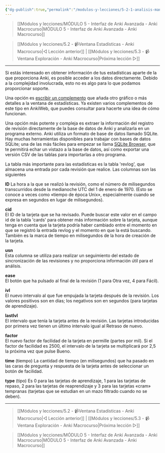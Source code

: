 ```yaml
---
{"dg-publish":true,"permalink":"/modulos-y-lecciones/5-2-1-analisis-manual-de-las-estadisticas-anki-macrocurso/","noteIcon":"","updated":"2024-05-15T22:20:32.501+02:00"}
---
```



> [[Módulos y lecciones/MÓDULO 5 - Interfaz de Anki Avanzada - Anki Macrocurso\|MÓDULO 5 - Interfaz de Anki Avanzada - Anki Macrocurso]]

> [[Módulos y lecciones/5.2 - 📹Ventana Estadísticas - Anki Macrocurso\|◁ Lección anterior]] | [[Módulos y lecciones/5.3 - 📹 Ventana Exploración - Anki Macrocurso\|Próxima lección ▷]]

---

Si estás interesado en obtener información de tus estadísticas aparte de la que proporciona Anki, es posible acceder a los datos directamente. Debido a la complejidad involucrada, esto no es algo para lo que podamos proporcionar soporte.

Una opción es [escribir un complemento](https://docs.ankiweb.net/addons.html) que añada otro gráfico o más detalles a la ventana de estadísticas. Ya existen varios complementos de este tipo en AnkiWeb, que puedes consultar para hacerte una idea de cómo funcionan.

Una opción más potente y compleja es extraer la información del registro de revisión directamente de la base de datos de Anki y analizarla en un programa externo. Anki utiliza un formato de base de datos llamado SQLite. Hay muchas herramientas disponibles para trabajar con bases de datos SQLite; una de las más fáciles para empezar se llama [SQLite Browser](http://sqlitebrowser.org/), que te permitirá echar un vistazo a la base de datos, así como exportar una versión CSV de las tablas para importarlas a otro programa.

La tabla más importante para las estadísticas es la tabla 'revlog', que almacena una entrada por cada revisión que realice. Las columnas son las siguientes

**ID**
La hora a la que se realizó la revisión, como el número de milisegundos transcurridos desde la medianoche UTC del 1 de enero de 1970. (Esto se conoce a veces como «tiempo de época Unix», especialmente cuando se expresa en segundos en lugar de milisegundos).

**cid**  
El ID de la tarjeta que se ha revisado. Puede buscar este valor en el campo id de la tabla 'cards' para obtener más información sobre la tarjeta, aunque tenga en cuenta que la tarjeta podría haber cambiado entre el momento en que se registró la entrada revlog y el momento en que la está buscando. También es la marca de tiempo en milisegundos de la hora de creación de la tarjeta.

**usn**  
Esta columna se utiliza para realizar un seguimiento del estado de sincronización de las revisiones y no proporciona información útil para el análisis.

**ease**  
El botón que ha pulsado al final de la revisión (1 para Otra vez, 4 para Fácil).

**ivl**  
El nuevo intervalo al que fue empujada la tarjeta después de la revisión. Los valores positivos son en días; los negativos son en segundos (para tarjetas de aprendizaje).

**lastIvl**  
El intervalo que tenía la tarjeta antes de la revisión. Las tarjetas introducidas por primera vez tienen un último intervalo igual al Retraso de nuevo.

**factor**  
El nuevo factor de facilidad de la tarjeta en permille (partes por mil). Si el factor de facilidad es 2500, el intervalo de la tarjeta se multiplicará por 2,5 la próxima vez que pulse Bueno.

**time** (tiempo)
La cantidad de tiempo (en milisegundos) que ha pasado en las caras de pregunta y respuesta de la tarjeta antes de seleccionar un botón de facilidad.

**type** (tipo)
Es 0 para las tarjetas de aprendizaje, 1 para las tarjetas de repaso, 2 para las tarjetas de reaprendizaje y 3 para las tarjetas «cram» tempranas (tarjetas que se estudian en un mazo filtrado cuando no se deben).

---

> [[Módulos y lecciones/5.2 - 📹Ventana Estadísticas - Anki Macrocurso\|◁ Lección anterior]] | [[Módulos y lecciones/5.3 - 📹 Ventana Exploración - Anki Macrocurso\|Próxima lección ▷]]

> [[Módulos y lecciones/MÓDULO 5 - Interfaz de Anki Avanzada - Anki Macrocurso\|MÓDULO 5 - Interfaz de Anki Avanzada - Anki Macrocurso]]